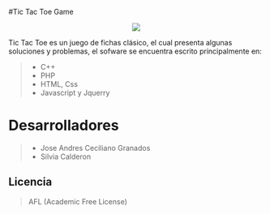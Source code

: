 #Tic Tac Toe Game
<p align="center">
  <img src="https://image.ibb.co/hXe8i5/Screenshot_1.png">
</p>

Tic Tac Toe es un juego de fichas clásico, el cual presenta algunas soluciones y problemas, el sofware se encuentra escrito principalmente en: 

>   - C++
>   - PHP
>   - HTML, Css
>   - Javascript y Jquerry

# Desarrolladores

>   - Jose Andres Ceciliano Granados
>   - Silvia Calderon


Licencia
----

> AFL (Academic Free License)
